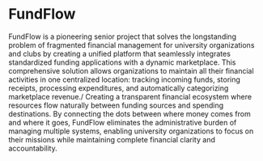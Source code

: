 # FundFlow
FundFlow is a pioneering senior project that solves the longstanding problem of fragmented financial management for university organizations and clubs by creating a unified platform that seamlessly integrates standardized funding applications with a dynamic marketplace. This comprehensive solution allows organizations to maintain all their financial activities in one centralized location: tracking incoming funds, storing receipts, processing expenditures, and automatically categorizing marketplace revenue./
Creating a transparent financial ecosystem where resources flow naturally between funding sources and spending destinations. By connecting the dots between where money comes from and where it goes, FundFlow eliminates the administrative burden of managing multiple systems, enabling university organizations to focus on their missions while maintaining complete financial clarity and accountability.

